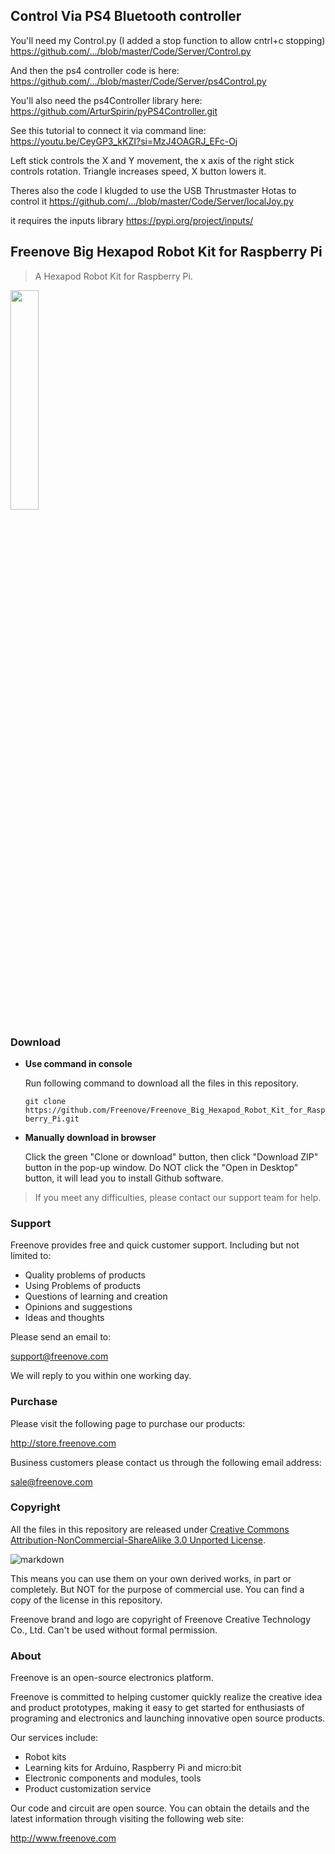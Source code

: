 
## Control Via PS4 Bluetooth controller

You'll need my Control.py (I added a stop function to allow cntrl+c stopping)
https://github.com/.../blob/master/Code/Server/Control.py

And then the ps4 controller code is here:
https://github.com/.../blob/master/Code/Server/ps4Control.py

You'll also need the ps4Controller library here:
https://github.com/ArturSpirin/pyPS4Controller.git

See this tutorial to connect it via command line:
https://youtu.be/CeyGP3_kKZI?si=MzJ4OAGRJ_EFc-Oj

Left stick controls the X and Y movement, the x axis of the right stick controls rotation.
Triangle increases speed, X button lowers it.

Theres also the code I klugded to use the USB Thrustmaster Hotas to control it
https://github.com/.../blob/master/Code/Server/localJoy.py

it requires the inputs library
https://pypi.org/project/inputs/


## Freenove Big Hexapod Robot Kit for Raspberry Pi

> A Hexapod Robot Kit for Raspberry Pi.

<img src='Picture/icon.png' width='30%'/>

### Download

* **Use command in console**

	Run following command to download all the files in this repository.

	`git clone https://github.com/Freenove/Freenove_Big_Hexapod_Robot_Kit_for_Raspberry_Pi.git`

* **Manually download in browser**

	Click the green "Clone or download" button, then click "Download ZIP" button in the pop-up window.
	Do NOT click the "Open in Desktop" button, it will lead you to install Github software.

> If you meet any difficulties, please contact our support team for help.

### Support

Freenove provides free and quick customer support. Including but not limited to:

* Quality problems of products
* Using Problems of products
* Questions of learning and creation
* Opinions and suggestions
* Ideas and thoughts

Please send an email to:

[support@freenove.com](mailto:support@freenove.com)

We will reply to you within one working day.

### Purchase

Please visit the following page to purchase our products:

http://store.freenove.com

Business customers please contact us through the following email address:

[sale@freenove.com](mailto:sale@freenove.com)

### Copyright

All the files in this repository are released under [Creative Commons Attribution-NonCommercial-ShareAlike 3.0 Unported License](http://creativecommons.org/licenses/by-nc-sa/3.0/).

![markdown](https://i.creativecommons.org/l/by-nc-sa/3.0/88x31.png)

This means you can use them on your own derived works, in part or completely. But NOT for the purpose of commercial use.
You can find a copy of the license in this repository.

Freenove brand and logo are copyright of Freenove Creative Technology Co., Ltd. Can't be used without formal permission.


### About

Freenove is an open-source electronics platform.

Freenove is committed to helping customer quickly realize the creative idea and product prototypes, making it easy to get started for enthusiasts of programing and electronics and launching innovative open source products.

Our services include:

* Robot kits
* Learning kits for Arduino, Raspberry Pi and micro:bit
* Electronic components and modules, tools
* Product customization service

Our code and circuit are open source. You can obtain the details and the latest information through visiting the following web site:

http://www.freenove.com
